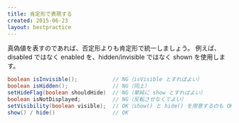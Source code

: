 ```yaml
---
title: 肯定形で表現する
created: 2015-06-23
layout: bestpractice
---
```


真偽値を表すのであれば、否定形よりも肯定形で統一しましょう。
例えば、disabled ではなく enabled を、hidden/invisible ではなく shown を使用します。

```java
boolean isInvisible();           // NG（isVisible とすればよい）
boolean isHidden();              // NG（同上）
setHideFlag(boolean shouldHide)  // NG（単純に show とすればよい）
boolean isNotDisplayed;          // NG（反転させなくてよい）
setVisibility(boolean visible);  // OK（show() と hide() を用意するのも OK）
show() / hide()                  // OK
```

